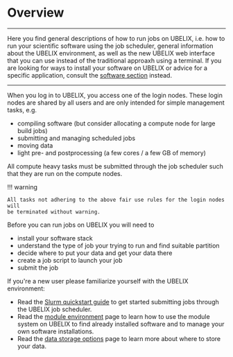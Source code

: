 # Overview

[software-overview]: ../software/index.md
[firststeps-loggingin]: ../firststeps/loggingin.md
[slurm-quickstart]: ../runjobs/scheduled-jobs/slurm-quickstart.md
[module-environment]: ../software/Lmod_modules.md
[data-storage-options]: ../storage/index.md
[software]: ../software/index.md

---

Here you find general descriptions of how to run jobs on UBELIX, i.e. how to run your scientific software using the job scheduler, general information about the UBELIX environment, as well as the new UBELIX web interface that you can use instead of the traditional approaxh using a terminal.
If you are looking for ways to install your software on UBELIX or advice for a specific application, consult the [software section][software-overview] instead.

---

When you log in to UBELIX, you access one of the
login nodes. These login nodes are shared by all users and are only intended
for simple management tasks, e.g.

- compiling software (but consider allocating a compute node for large build
  jobs)
- submitting and managing scheduled jobs
- moving data
- light pre- and postprocessing (a few cores / a few GB of memory)

All compute heavy tasks must be submitted through the job scheduler such that
they are run on the compute nodes.


!!! warning

    All tasks not adhering to the above fair use rules for the login nodes will
    be terminated without warning.


Before you can run jobs on UBELIX you will need to 

- install your software stack
- understand the type of job your trying to run and find suitable partition
- decide where to put your data and get your data there
- create a job script to launch your job
- submit the job

If you're a new user please familiarize yourself with the UBELIX environment:

- Read the [Slurm quickstart guide][slurm-quickstart] to get started submitting
 jobs through the UBELIX job scheduler.
- Read the [module environment][module-environment] page to learn
how to use the module system on UBELIX to find already installed software and to
manage your own software installations.
- Read the [data storage options][data-storage-options] page to learn more
  about where to store your data.
